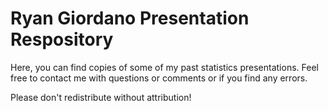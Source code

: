 # Ryan Giordano Presentation Respository

Here, you can find copies of some of my past statistics presentations.
Feel free to contact me with questions or comments or if you find any errors.

Please don't redistribute without attribution!
